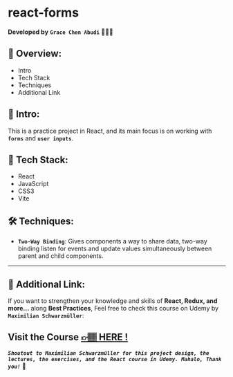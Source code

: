 # react-forms

**Developed by** **`Grace Chen Abudi`** 👩🏽‍💻

## 📣 Overview:

- Intro
- Tech Stack
- Techniques
- Additional Link

## 🔎 Intro:

This is a practice project in React, and its main focus is on working with **`forms`** and **`user inputs`**.

## 🧰 Tech Stack:

- React
- JavaScript
- CSS3
- Vite

## 🛠️ Techniques:

- **`Two-Way Binding`**: Gives components a way to share data, two-way binding listen for events and update values simultaneously between parent and child components.

---

## 🔗 Additional Link:

If you want to strengthen your knowledge and skills of **React, Redux, and more...** along **Best Practices**, Feel free to check this course on Udemy by **`Maximilian Schwarzmüller`**:

## Visit the Course [&#128073;&#127997; **HERE !**](https://www.udemy.com/course/react-the-complete-guide-incl-redux/)

**_`Shoutout to Maximilian Schwarzmüller for this project design, the lectures, the exercises, and the React course in Udemy. Mahalo, Thank you!`_** 🌺
